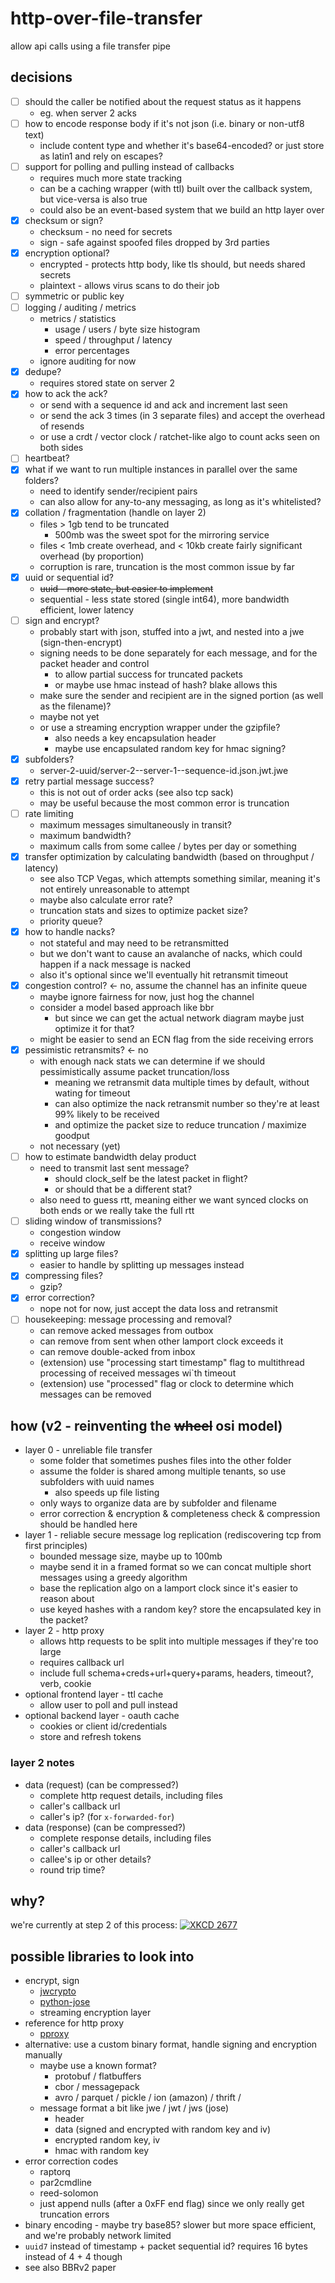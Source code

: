 # http-over-file-transfer

allow api calls using a file transfer pipe

## decisions

* [ ] should the caller be notified about the request status as it happens
  * eg. when server 2 acks
* [ ] how to encode response body if it's not json (i.e. binary or non-utf8 text)
  * include content type and whether it's base64-encoded? or just store as latin1 and rely on escapes?
* [ ] support for polling and pulling instead of callbacks
  * requires much more state tracking
  * can be a caching wrapper (with ttl) built over the callback system, but vice-versa is also true
  * could also be an event-based system that we build an http layer over
* [x] checksum or sign?
  * checksum - no need for secrets
  * sign - safe against spoofed files dropped by 3rd parties
* [x] encryption optional?
  * encrypted - protects http body, like tls should, but needs shared secrets
  * plaintext - allows virus scans to do their job
* [ ] symmetric or public key
* [ ] logging / auditing / metrics
  * metrics / statistics
    * usage / users / byte size histogram
    * speed / throughput / latency
    * error percentages
  * ignore auditing for now
* [x] dedupe?
  * requires stored state on server 2
* [x] how to ack the ack?
  * or send with a sequence id and ack and increment last seen
  * or send the ack 3 times (in 3 separate files) and accept the overhead of resends
  * or use a crdt / vector clock / ratchet-like algo to count acks seen on both sides
* [ ] heartbeat?
* [x] what if we want to run multiple instances in parallel over the same folders?
  * need to identify sender/recipient pairs
  * can also allow for any-to-any messaging, as long as it's whitelisted?
* [x] collation / fragmentation (handle on layer 2)
  * files > 1gb tend to be truncated
    * 500mb was the sweet spot for the mirroring service
  * files < 1mb create overhead, and < 10kb create fairly significant overhead (by proportion)
  * corruption is rare, truncation is the most common issue by far
* [x] uuid or sequential id?
  * ~~uuid - more state, but easier to implement~~
  * sequential - less state stored (single int64), more bandwidth efficient, lower latency
* [ ] sign and encrypt?
  * probably start with json, stuffed into a jwt, and nested into a jwe (sign-then-encrypt)
  * signing needs to be done separately for each message, and for the packet header and control
    * to allow partial success for truncated packets
    * or maybe use hmac instead of hash? blake allows this
  * make sure the sender and recipient are in the signed portion (as well as the filename)?
  * maybe not yet
  * or use a streaming encryption wrapper under the gzipfile?
    * also needs a key encapsulation header
    * maybe use encapsulated random key for hmac signing?
* [x] subfolders?
  * server-2-uuid/server-2--server-1--sequence-id.json.jwt.jwe
* [x] retry partial message success?
  * this is not out of order acks (see also tcp sack)
  * may be useful because the most common error is truncation
* [ ] rate limiting
  * maximum messages simultaneously in transit?
  * maximum bandwidth?
  * maximum calls from some callee / bytes per day or something
* [x] transfer optimization by calculating bandwidth (based on throughput / latency)
  * see also TCP Vegas, which attempts something similar, meaning it's not entirely unreasonable to attempt
  * maybe also calculate error rate?
  * truncation stats and sizes to optimize packet size?
  * priority queue?
* [x] how to handle nacks?
  * not stateful and may need to be retransmitted
  * but we don't want to cause an avalanche of nacks, which could happen if a nack message is nacked
  * also it's optional since we'll eventually hit retransmit timeout
* [x] congestion control? <- no, assume the channel has an infinite queue
  * maybe ignore fairness for now, just hog the channel
  * consider a model based approach like bbr
    * but since we can get the actual network diagram maybe just optimize it for that?
  * might be easier to send an ECN flag from the side receiving errors
* [x] pessimistic retransmits? <- no
  * with enough nack stats we can determine if we should pessimistically assume packet truncation/loss
    * meaning we retransmit data multiple times by default, without wating for timeout
    * can also optimize the nack retransmit number so they're at least 99% likely to be received
    * and optimize the packet size to reduce truncation / maximize goodput
  * not necessary (yet)
* [ ] how to estimate bandwidth delay product
  * need to transmit last sent message?
    * should clock_self be the latest packet in flight?
    * or should that be a different stat?
  * also need to guess rtt, meaning either we want synced clocks on both ends or we really take the full rtt
* [ ] sliding window of transmissions?
  * congestion window
  * receive window
* [x] splitting up large files?
  * easier to handle by splitting up messages instead
* [x] compressing files?
  * gzip?
* [x] error correction?
  * nope not for now, just accept the data loss and retransmit
* [ ] housekeeping: message processing and removal?
  * can remove acked messages from outbox
  * can remove from sent when other lamport clock exceeds it
  * can remove double-acked from inbox
  * (extension) use "processing start timestamp" flag to multithread processing of received messages wi`th timeout
  * (extension) use "processed" flag or clock to determine which messages can be removed

## how (v2 - reinventing the ~~wheel~~ osi model)

* layer 0 - unreliable file transfer
  * some folder that sometimes pushes files into the other folder
  * assume the folder is shared among multiple tenants, so use subfolders with uuid names
    * also speeds up file listing
  * only ways to organize data are by subfolder and filename
  * error correction & encryption & completeness check & compression should be handled here
* layer 1 - reliable secure message log replication (rediscovering tcp from first principles)
  * bounded message size, maybe up to 100mb
  * maybe send it in a framed format so we can concat multiple short messages using a greedy algorithm
  * base the replication algo on a lamport clock since it's easier to reason about
  * use keyed hashes with a random key? store the encapsulated key in the packet?
* layer 2 - http proxy
  * allows http requests to be split into multiple messages if they're too large
  * requires callback url
  * include full schema+creds+url+query+params, headers, timeout?, verb, cookie
* optional frontend layer - ttl cache
  * allow user to poll and pull instead
* optional backend layer - oauth cache
  * cookies or client id/credentials
  * store and refresh tokens

### layer 2 notes

* data (request) (can be compressed?)
  * complete http request details, including files
  * caller's callback url
  * caller's ip? (for `x-forwarded-for`)
* data (response) (can be compressed?)
  * complete response details, including files
  * caller's callback url
  * callee's ip or other details?
  * round trip time?

## why?

we're currently at step 2 of this process:
[![XKCD 2677](https://imgs.xkcd.com/comics/two_key_system.png)](https://xkcd.com/2677/)

## possible libraries to look into

* encrypt, sign
  * [jwcrypto](https://pypi.org/project/jwcrypto/)
  * [python-jose](https://pypi.org/project/python-jose/)
  * streaming encryption layer
* reference for http proxy
  * [pproxy](https://pypi.org/project/pproxy/)
* alternative: use a custom binary format, handle signing and encryption manually
  * maybe use a known format?
    * protobuf / flatbuffers
    * cbor / messagepack
    * avro / parquet / pickle / ion (amazon) / thrift /
  * message format a bit like jwe / jwt / jws (jose)
    * header
    * data (signed and encrypted with random key and iv)
    * encrypted random key, iv
    * hmac with random key
* error correction codes
  * raptorq
  * par2cmdline
  * reed-solomon
  * just append nulls (after a 0xFF end flag) since we only really get truncation errors
* binary encoding - maybe try base85? slower but more space efficient, and we're probably network limited
* `uuid7` instead of timestamp + packet sequential id? requires 16 bytes instead of 4 + 4 though
* see also BBRv2 paper